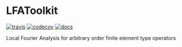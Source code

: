 # LFAToolkit

[![travis](https://travis-ci.com/jeremylt/LFAToolkit.jl.svg?branch=master)](https://travis-ci.com/github/jeremylt/LFAToolkit.jl)
[![codecov](https://codecov.io/gh/jeremylt/LFAToolkit.jl/branch/master/graph/badge.svg)](https://codecov.io/gh/jeremylt/LFAToolkit.jl)
[![docs](https://img.shields.io/badge/docs-dev-blue)](https://jeremylt.github.io/LFAToolkit.jl/dev/)


Local Fourier Analysis for arbitrary order finite element type operators
